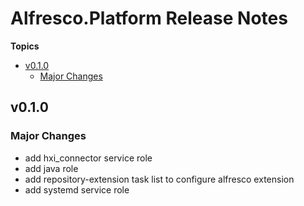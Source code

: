 # Alfresco\.Platform Release Notes

**Topics**

- <a href="#v0-1-0">v0\.1\.0</a>
    - <a href="#major-changes">Major Changes</a>

<a id="v0-1-0"></a>
## v0\.1\.0

<a id="major-changes"></a>
### Major Changes

* add hxi\_connector service role
* add java role
* add repository\-extension task list to configure alfresco extension
* add systemd service role
